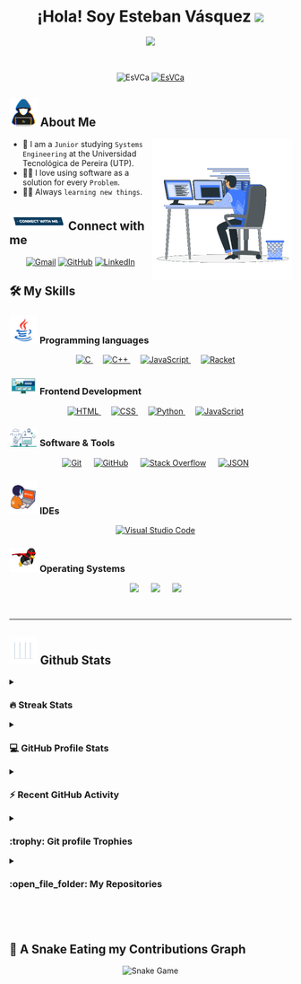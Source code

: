 <h1 align="center">¡Hola! Soy Esteban Vásquez <img src="https://media.giphy.com/media/hvRJCLFzcasrR4ia7z/giphy.gif" width="35"></h1>

<p align="center">
  <a href="https://github.com/EsVCa">
    <img src="https://readme-typing-svg.herokuapp.com?font=Time+New+Roman&color=%23C8BE25&size=25&center=true&vCenter=true&width=600&height=100&lines=Systems+Engineer+Student;Always+learning+new+things">
  </a>
</p>


<br>

<p align="center"> 
	<img src="https://komarev.com/ghpvc/?username=EsVCa&label=Profile%20views&color=0047AB&style=plastic" alt="EsVCa" height="25px" width="160px"/> 
	<a href="https://commits.top/egypt.html" target="_blank">
		<img src="https://enfsgag3ayy6w9q.m.pipedream.net/&style=plastic" alt="EsVCa" height="25px" width="250px"/> 
	</a>
</p>


	
## <picture><img src="https://github.com/EsVCa/EsVCa/blob/main/Images/about_me.gif?raw=true" width="50px"></picture> About Me

<picture><img align="right" src="https://github.com/EsVCa/EsVCa/blob/main/Images/Right_Side.gif?raw=true" width="250px"></picture>

- :school: I am a `Junior` studying `Systems Engineering` at the Universidad Tecnológica de Pereira (UTP).
- :technologist: I love using software as a solution for every `Problem`.
- :student: Always `learning new things`.




## <picture> <img src="https://github.com/EsVCa/EsVCa/blob/main/Images/Connect-with-me.gif?raw=true" width="100px"> </picture> Connect with me
<p align="center">
	<a href="mailto:esvca23@gmail.com"><img img src="https://img.shields.io/badge/gmail-%23EA4335.svg?style=plastic&logo=gmail&logoColor=white" alt="Gmail"/></a>
	<a href="https://github.com/EsVCa"><img src="https://img.shields.io/badge/github-%23181717.svg?style=plastic&logo=github&logoColor=white" alt="GitHub"/></a>
	<a href="por definir"><img src="https://img.shields.io/badge/linkedin-%230A66C2.svg?style=plastic&logo=linkedin&logoColor=white" alt="LinkedIn"/></a>
</p>


## 🛠️ My Skills

### <picture> <img src = "https://github.com/EsVCa/EsVCa/blob/main/Images/Programming_Languages.gif?raw=true" width = 50px>  </picture> Programming languages

<p align="center"> 
  &emsp; 
  <a href="https://www.w3schools.com/c/" target="_blank"> 
    <img alt="C" src="https://img.shields.io/badge/C%20-%232370ED.svg?style=plastic&logo=c&logoColor=white">
  </a> 
  &emsp;
  <a href="https://www.w3schools.com/cpp/" target="_blank"> 
    <img alt="C++" src="https://img.shields.io/badge/C++%20-%2300599C.svg?style=plastic&logo=c%2B%2B&logoColor=white">
  </a> 
  &emsp;
  <a href="https://developer.mozilla.org/en-US/docs/Web/JavaScript" target="_blank"> 
     <img alt="JavaScript" src="https://img.shields.io/badge/JavaScript%20-%23F7DF1E.svg?style=plastic&logo=javascript&logoColor=black">
  </a>
  &emsp;
  <a href="https://docs.racket-lang.org" target="_blank">
    <img alt="Racket" src="https://img.shields.io/badge/Racket%20-%2314354C.svg?style=plastic&logo=racket&logoColor=White">
  </a>
  
</p>

### <picture> <img src = "https://github.com/EsVCa/EsVCa/blob/main/Images/Front_End.gif?raw=true" width = 50px>  </picture> Frontend Development
<p align="center"> 
  &emsp; 
  <a href="https://www.w3.org/html/" target="_blank"> 
   <img alt="HTML" src="https://img.shields.io/badge/HTML5%20-%23E34F26.svg?style=plastic&logo=html5&logoColor=white">
  </a>   
  &emsp;
  <a href="https://www.w3schools.com/css/" target="_blank">
    <img alt="CSS" src="https://img.shields.io/badge/CSS%20-%231572B6.svg?style=plastic&logo=css3&logoColor=white">
  </a> 
  &emsp;
  <a href="https://www.python.org" target="_blank">
    <img alt="Python" src="https://img.shields.io/badge/react-%2361DAFB.svg?style=plastic&logo=React&logoColor=black">
  </a>
  &emsp;
  <a href="https://developer.mozilla.org/en-US/docs/Web/JavaScript" target="_blank"> 
     <img alt="JavaScript" src="https://img.shields.io/badge/JavaScript%20-%23F7DF1E.svg?style=plastic&logo=javascript&logoColor=black">
   </a>
</p>

 ### <picture> <img src = "https://github.com/EsVCa/EsVCa/blob/main/Images/Software_Tools.gif?raw=true" width = 50px>  </picture> Software & Tools
 
<p align="center">
  &emsp;
    <a href="#"><img alt="Git" src="https://img.shields.io/badge/Git%20-%23F05033.svg?style=plastic&logo=git&logoColor=white"></a>
  &emsp;
    <a href="#"><img alt="GitHub" src="https://img.shields.io/badge/github-%23181717.svg?style=plastic&logo=github&logoColor=white"></a>
  &emsp;
    <a href="#"><img alt="Stack Overflow" src="https://img.shields.io/badge/-Stack%20Overflow-FE7A16?style=plastic&logo=stack-overflow&logoColor=white"></a>
  &emsp;
    <a href="#"><img alt="JSON" img src="https://img.shields.io/badge/json-%23000000.svg?style=plastic&logo=json&logoColor=white"></a>
</p>

 ### <picture> <img src = "https://github.com/EsVCa/EsVCa/blob/main/Images/IDEs.gif?raw=true" width = 50px>  </picture> IDEs
 
<p align="center">
  &emsp;
    <a href="#"><img alt="Visual Studio Code" src="https://img.shields.io/badge/Visual%20Studio%20Code-0078d7.svg?style=plastic&logo=visual-studio-code&logoColor=white"></a>
</p>

 ### <picture> <img src = "https://github.com/EsVCa/EsVCa/blob/main/Images/OS.gif?raw=true" width = 50px>  </picture> Operating Systems
 
<p align="center">
  &emsp;
    <a href="#"><img src="https://img.shields.io/badge/Linux-FCC624?style=plastic&logo=linux&logoColor=black"></a>
  &emsp;
    <a href="#"><img src="https://img.shields.io/badge/Ubuntu-E95420?style=plastic&logo=ubuntu&logoColor=white"></a>
  &emsp;
    <a href="#"><img src="https://img.shields.io/badge/Windows-0078D6?style=plastic&logo=windows&logoColor=white"></a>
</p>

<br> 

---


## <picture> <img src = "https://github.com/EsVCa/EsVCa/blob/main/Images/Statistics.gif?raw=true" width = 50px>  </picture> Github Stats

<details><summary><h3> 🔥 Streak Stats</h3></summary>

----	

<p align="center"><img src="https://github-readme-streak-stats.herokuapp.com/?user=EsVCa&theme=tokyonight_duo" alt="EsVCa" /></p>

</details>
  
<details><summary><h3>💻 GitHub Profile Stats</h3></summary>

----
	
<p align="center">
    <a href="https://github.com/anuraghazra/github-readme-stats">
	    <img alt="EsVCa's Github Stats" src="https://github-readme-stats.vercel.app/api?username=EsVCa&show_icons=true&count_private=true&locale=en&theme=tokyonight&layout=compact" height="230px"/></a>
	  <img src="https://github-readme-stats.vercel.app/api/top-langs?username=EsVCa&langs_count=10&show_icons=true&locale=en&theme=tokyonight" alt="EsVCa" height="230px"/>
<br/>

  <b>Note:</b> Top languages is only a metric of the languages my public code consists of and doesn't reflect experience or skill level.
  </p>
</details>

<details><summary><h3>⚡ Recent GitHub Activity</h3></summary>

----
	
[![7oSkaa's github activity graph](https://github-readme-activity-graph.cyclic.app/graph?username=EsVCa&theme=github	)](https://github.com/EsVCa/github-readme-activity-graph)

 
</details>

<details><summary> <h3> :trophy: Git profile Trophies </h3></summary>

----
	
<p align="center"> <a href="https://github.com/ryo-ma/github-profile-trophy"><img src="https://github-profile-trophy.vercel.app/?username=EsVCa&layout=compact&theme=tokyonight&column=4&margin-w=15&margin-h=15" alt="EsVCa" /></a> </p>

[![@7oskaa's Holopin board](https://holopin.io/api/user/board?user=7oskaa)](https://holopin.io/@7oskaa)
	
</details>
	
<details><summary><h3> :open_file_folder: My Repositories </h3></summary>

----
	
<div>
  <p align="center">
	<a href="https://github.com/EsVCa/LeetCode_DailyChallenge_2023">
      		<img src="https://github-readme-stats.vercel.app/api/pin/?username=EsVCa&repo=LeetCode_DailyChallenge_2023&theme=tokyonight" alt="GitHub Stats" />
    	</a>
	<a href="https://github.com/EsVCa/Ahmed-Hossam">
      		<img src="https://github-readme-stats.vercel.app/api/pin/?username=EsVCa&repo=Ahmed-Hossam&theme=tokyonight" alt="GitHub Stats" />
    	</a>
    	<a href="https://github.com/EsVCa/Strees_Testing">
      		<img src="https://github-readme-stats.vercel.app/api/pin/?username=EsVCa&repo=Strees_Testing&theme=tokyonight" alt="GitHub Stats" />
    	</a>
    	<a href="https://github.com/EsVCa/CP-Templates">
      		<img src="https://github-readme-stats.vercel.app/api/pin/?username=EsVCa&repo=CP-Templates&theme=tokyonight" alt="GitHub Stats" />
    	</a>
    	<a href="https://github.com/EsVCa/Codeforces-Polygon-Template">
      		<img src="https://github-readme-stats.vercel.app/api/pin/?username=EsVCa&repo=Codeforces-Polygon-Template&theme=tokyonight" alt="GitHub Stats" />
    	</a>
	<a href="https://github.com/EsVCa/Some-Linux-Commands">
      		<img src="https://github-readme-stats.vercel.app/api/pin/?username=EsVCa&repo=Some-Linux-Commands&theme=tokyonight" alt="GitHub Stats" />
    	</a>
	<a href="https://github.com/EsVCa/Shorten-Link">
      		<img src="https://github-readme-stats.vercel.app/api/pin/?username=EsVCa&repo=Shorten-Link&theme=tokyonight" alt="GitHub Stats" />
    	</a>
	<a href="https://github.com/EsVCa/EsVCa">
      		<img src="https://github-readme-stats.vercel.app/api/pin/?username=EsVCa&repo=EsVCa&theme=tokyonight" alt="GitHub Stats" />
    	</a>
	<a href="https://github.com/EsVCa/Competitive-Programming-Session-Content">
      		<img src="https://github-readme-stats.vercel.app/api/pin/?username=EsVCa&repo=Competitive-Programming-Session-Content&theme=tokyonight" alt="GitHub Stats" />
    	</a>
	<a href="https://github.com/EsVCa/VS-Code-for-CP">
      		<img src="https://github-readme-stats.vercel.app/api/pin/?username=EsVCa&repo=VS-Code-for-CP&theme=tokyonight" alt="GitHub Stats" />
    	</a>
	<a href="https://github.com/EsVCa/Sorting-Algorithms">
      		<img src="https://github-readme-stats.vercel.app/api/pin/?username=EsVCa&repo=Sorting-Algorithms&theme=tokyonight" alt="GitHub Stats" />
    	</a>
	<a href="https://github.com/EsVCa/board-link-generator">
      		<img src="https://github-readme-stats.vercel.app/api/pin/?username=EsVCa&repo=board-link-generator&theme=tokyonight" alt="GitHub Stats" />
    	</a>
	<a href="https://github.com/EsVCa/Tic-Tac-Toe-GUI">
      		<img src="https://github-readme-stats.vercel.app/api/pin/?username=EsVCa&repo=Tic-Tac-Toe-GUI&theme=tokyonight" alt="GitHub Stats" />
    	</a>
	<a href="https://github.com/EsVCa/PhoneBook-System">
      		<img src="https://github-readme-stats.vercel.app/api/pin/?username=EsVCa&repo=PhoneBook-System&theme=tokyonight" alt="GitHub Stats" />
    	</a>
	<a href="https://github.com/EsVCa/Codeforces-Sheet-Generator">
      		<img src="https://github-readme-stats.vercel.app/api/pin/?username=EsVCa&repo=Codeforces-Sheet-Generator&theme=tokyonight" alt="GitHub Stats" />
    	</a>
	<a href="https://github.com/EsVCa/CP-Calendar">
      		<img src="https://github-readme-stats.vercel.app/api/pin/?username=EsVCa&repo=CP-Calendar&theme=tokyonight" alt="GitHub Stats" />
    	</a>
	<a href="https://github.com/EsVCa/Codeforces-Friends-Script">
      		<img src="https://github-readme-stats.vercel.app/api/pin/?username=EsVCa&repo=Codeforces-Friends-Script&theme=tokyonight" alt="GitHub Stats" />
    	</a>
	<a href="https://github.com/EsVCa/vJudge-Board-Scrapper">
      		<img src="https://github-readme-stats.vercel.app/api/pin/?username=EsVCa&repo=vJudge-Board-Scrapper&theme=tokyonight" alt="GitHub Stats" />
    	</a>
	<a href="https://github.com/EsVCa/CP-Templates-Snippets">
      		<img src="https://github-readme-stats.vercel.app/api/pin/?username=EsVCa&repo=CP-Templates-Snippets&theme=tokyonight" alt="GitHub Stats" />
    	</a>
	<a href="https://github.com/EsVCa/Udemy-Website">
      		<img src="https://github-readme-stats.vercel.app/api/pin/?username=EsVCa&repo=Udemy-Website&theme=tokyonight" alt="GitHub Stats" />
    	</a>
  </p>
</div>
</details>

</br></br>
	
## 🐍 A Snake Eating my Contributions Graph
	
<p align = "center">
	<img src = "https://github.com/EsVCa/EsVCa/blob/output/github-contribution-grid-snake.svg?" alt = "Snake Game"/>
</p>
